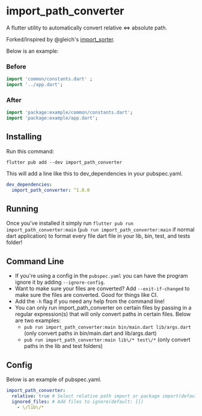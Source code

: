 # import_path_converter

A flutter utility to automatically convert relative ⇔ absolute path.

Forked/Inspired by @gleich's [import_sorter](https://github.com/fluttercommunity/import_sorter).

Below is an example:

### Before

```dart
import 'common/constants.dart' ;
import '../app.dart';
```

### After

```dart
import 'package:example/common/constants.dart';
import 'package:example/app.dart';
```

## Installing

Run this command:

`flutter pub add --dev import_path_converter`

This will add a line like this to dev_dependencies in your pubspec.yaml.

```yaml
dev_dependencies:
  import_path_converter: ^1.0.0
```

## Running

Once you've installed it simply run `flutter pub run import_path_converter:main` (`pub run import_path_converter:main` if normal dart application) to format every file dart file in your lib, bin, test, and tests folder!

## Command Line

- If you're using a config in the `pubspec.yaml` you can have the program ignore it by adding `--ignore-config`.
- Want to make sure your files are converted? Add `--exit-if-changed` to make sure the files are converted. Good for things like CI.
- Add the `-h` flag if you need any help from the command line!
- You can only run import_path_converter on certain files by passing in a regular expression(s) that will only convert paths in certain files. Below are two examples:
  - `pub run import_path_converter:main bin/main.dart lib/args.dart` (only convert paths in bin/main.dart and lib/args.dart)
  - `pub run import_path_converter:main lib\/* test\/*` (only convert paths in the lib and test folders)

## Config

Below is an example of pubspec.yaml.

```yaml
import_path_converter:
  relative: true # Select relative path import or package import(default: false)
  ignored_files: # Add files to ignore(default: [])
    - \/lib\/*
```
